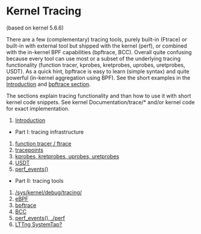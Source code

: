 # Kernel Tracing

(based on kernel 5.6.6)

There are a few (complementary) tracing tools, purely built-in (Ftrace) or built-in with external tool but shipped with the kernel (perf), or combined with the in-kernel BPF capabilities (bpftrace, BCC). Overall quite confusing because every tool can use most or a subset of the underlying tracing functionality (function tracer, kprobes, kretprobes, uprobes, uretprobes, USDT). As a quick hint, bpftrace is easy to learn (simple syntax) and quite powerful (in-kernel aggregation using BPF). See the short examples in the [Introduction](tracing-intro.md) and [bpftrace section](tracing-2_2.md).

The sections explain tracing functionality and than how to use it with short kernel code snippets. See kernel Documentation/trace/* and/or kernel code for exact implementation.



1. [Introduction](tracing-intro.md)

* Part I: tracing infrastructure

1. [function tracer / ftrace](tracing-1_1.md)
1. [tracepoints](tracing-1_2.md)
1. [kprobes, kretprobes, uprobes, uretprobes](tracing-1_3.md)
1. [USDT](tracing-1_4.md)
1. [perf_events()](tracing-1_5.md)

* Part II: tracing tools

1. [/sys/kernel/debug/tracing/](tracing-2_1.md)
1. [eBPF](tracing-2_2.md)
1. [bpftrace](tracing-2_3.md)
1. [BCC](tracing-2_4.md)
1. [perf_events(), ./perf](tracing-2_5.md)
1. [LTTng SystemTap?](tracing-2_6.md)






